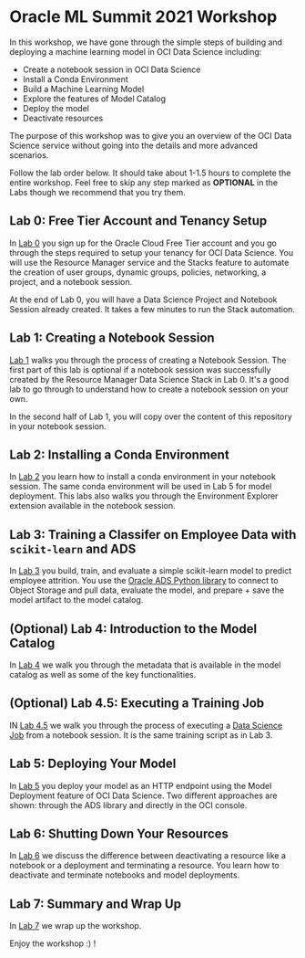 # Oracle ML Summit 2021 Workshop 

In this workshop, we have gone through the simple steps of building and deploying a machine learning model in OCI Data Science including:

* Create a notebook session in OCI Data Science
* Install a Conda Environment
* Build a Machine Learning Model
* Explore the features of Model Catalog
* Deploy the model
* Deactivate resources

The purpose of this workshop was to give you an overview of the OCI Data Science service without going into the details and more advanced scenarios.

Follow the lab order below. It should take about 1-1.5 hours to complete the entire workshop. Feel free to skip any step marked as **OPTIONAL** in the Labs though we recommend that you try them. 

## Lab 0: Free Tier Account and Tenancy Setup 

In [Lab 0](./lab-0-tenancy-setup.md) you sign up for the Oracle Cloud Free Tier account and you go through the steps required to setup your tenancy for OCI Data Science. You will use the Resource Manager service and the Stacks feature to automate the creation of user groups, dynamic groups, policies, networking, a project, and a notebook session. 

At the end of Lab 0, you will have a Data Science Project and Notebook Session already created. It takes a few minutes to run the Stack automation. 


## Lab 1: Creating a Notebook Session 

[Lab 1](./lab-1-notebook-setup.md) walks you through the process of creating a Notebook Session. The first part of this lab is optional if a notebook session was successfully created by the Resource Manager Data Science Stack in Lab 0. It's a good lab to go through to understand how to create a notebook session on your own. 

In the second half of Lab 1, you will copy over the content of this repository in your notebook session. 

## Lab 2: Installing a Conda Environment 

In [Lab 2](./lab-2-install-conda.md) you learn how to install a conda environment in your notebook session. The same conda environment will be used in Lab 5 for model deployment. This labs also walks you through the Environment Explorer extension available in the notebook session. 

## Lab 3: Training a Classifer on Employee Data with `scikit-learn` and ADS

In [Lab 3](./lab-3-python-model.md) you build, train, and evaluate a simple scikit-learn model to predict employee attrition. You use the [Oracle ADS Python library](https://docs.oracle.com/en-us/iaas/tools/ads-sdk/latest/index.html) to connect to Object Storage and pull data, evaluate the model, and prepare + save the model artifact to the model catalog. 

## (Optional) Lab 4: Introduction to the Model Catalog 

In [Lab 4](./lab-4-model-catalog.md) we walk you through the metadata that is available in the model catalog as well as some of the key functionalities. 

## (Optional) Lab 4.5: Executing a Training Job

IN [Lab 4.5](./lab-45-training-job.md) we walk you through the process of executing a [Data Science Job](https://docs.oracle.com/en-us/iaas/data-science/using/jobs-about.htm) from a notebook session. It is the same training script as in Lab 3. 

## Lab 5: Deploying Your Model 

In [Lab 5](./lab-5-model-deploy.md) you deploy your model as an HTTP endpoint using the Model Deployment feature of OCI Data Science. Two different approaches are shown: through the ADS library and directly in the OCI console. 

## Lab 6: Shutting Down Your Resources 

In [Lab 6](./lab-6-resources-shutdown.md) we discuss the difference between deactivating a resource like a notebook or a deployment 
and terminating a resource. You learn how to deactivate and terminate notebooks and model deployments. 

## Lab 7: Summary and Wrap Up 

In [Lab 7](./lab-7-wrap.md) we wrap up the workshop. 


Enjoy the workshop :) ! 

